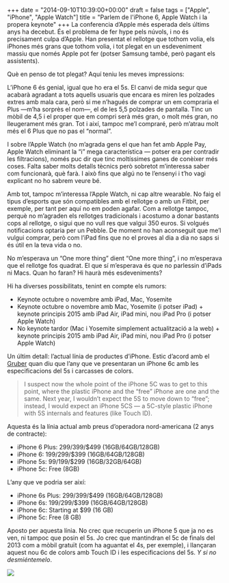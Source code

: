 +++
date = "2014-09-10T10:39:00+00:00"
draft = false
tags = ["Apple", "iPhone", "Apple Watch"]
title = "Parlem de l'iPhone 6, Apple Watch i la propera keynote"
+++
La conferencia d’Apple més esperada dels últims anys ha decebut. És el problema de fer hype pels núvols, i no és precisament culpa d’Apple. Han presentat el rellotge que tothom volia, els iPhones més grans que tothom volia, i tot plegat en un esdeveniment massiu que només Apple pot fer (potser Samsung també, però pagant els assistents).

<!-- more -->

Què en penso de tot plegat? Aquí teniu les meves impressions:

L’iPhone 6 és genial, igual que ho era el 5s. El canvi de mida segur que acabarà agradant a tots aquells usuaris que encara es miren les polzades extres amb mala cara, però si me n’hagués de comprar un em compraria el Plus —m’ha sorprès el nom—, el de les 5,5 polzades de pantalla. Tinc un mòbil de 4,5 i el proper que em compri serà més gran, o molt més gran, no lleugerament més gran. Tot i així, tampoc me’l compraré, però m’atrau molt més el 6 Plus que no pas el “normal”.

I sobre l’Apple Watch (no m’agrada gens el que han fet amb Apple Pay, Apple Watch eliminant la “i” mega característica — potser era per contradir les filtracions), només puc dir que tinc moltíssimes ganes de conèixer més coses. Falta saber molts detalls tècnics però sobretot m’interessa saber com funcionarà, què farà. I això fins que algú no te l’ensenyi i t’ho vagi explicant no ho sabrem veure bé. 

Amb tot, tampoc m’interessa l’Apple Watch, ni cap altre wearable. No faig el tipus d’esports que són compatibles amb el rellotge o amb un Fitbit, per exemple, per tant per aquí no em poden agafar. Com a rellotge tampoc, perquè no m’agraden els rellotges tradicionals i acostumo a donar bastants cops al rellotge, o sigui que no vull res que valgui 350 euros. Si volgués notificacions optaria per un Pebble. De moment no han aconseguit que me’l vulgui comprar, però com l’iPad fins que no el proves al dia a dia no saps si és útil en la teva vida o no.

No m’esperava un “One more thing” dient “One more thing”, i no m’esperava que el rellotge fos quadrat. El que sí m’esperava és que no parlessin d’iPads ni Macs. Quan ho faran? Hi haurà més esdeveniments? 

Hi ha diverses possibilitats, tenint en compte els rumors:

- Keynote octubre o novembre amb iPad, Mac, Yosemite
- Keynote octubre o novembre amb Mac, Yosemite (i potser iPad) + keynote principis 2015 amb iPad Air, iPad mini, nou iPad Pro (i potser Apple Watch)
- No keynote tardor (Mac i Yosemite simplement actualització a la web) + keynote principis 2015 amb iPad Air, iPad mini, nou iPad Pro (i potser Apple Watch)

Un últim detall: l’actual línia de productes d’iPhone. Estic d’acord amb el [Gruber](http://daringfireball.net/2014/09/prelude) quan diu que l’any que ve presentaran un iPhone 6c amb les especificacions del 5s i carcasses de colors. 

> I suspect now the whole point of the iPhone 5C was to get to this point, where the plastic iPhone and the “free” iPhone are one and the same. Next year, I wouldn’t expect the 5S to move down to “free”; instead, I would expect an iPhone 5CS — a 5C-style plastic iPhone with 5S internals and features (like Touch ID).

Aquesta és la línia actual amb preus d’operadora nord-americana (2 anys de contracte):

- iPhone 6 Plus: $299/$399/$499 (16GB/64GB/128GB)
- iPhone 6: $199/$299/$399 (16GB/64GB/128GB)
- iPhone 5s: $99/$199/$299 (16GB/32GB/64GB)
- iPhone 5c: Free (8GB)

L’any que ve podria ser així:

- iPhone 6s Plus: $299/$399/$499 (16GB/64GB/128GB)
- iPhone 6s: $199/$299/$399 (16GB/64GB/128GB)
- iPhone 6c: Starting at $99 (16 GB)
- iPhone 5c: Free (8 GB)

Aposto per aquesta línia. No crec que recuperin un iPhone 5 que ja no es ven, ni tampoc que posin el 5s. Jo crec que mantindran el 5c de finals del 2013 com a mòbil gratuït (com ha aguantat el 4s, per exemple), i llançaran aquest nou 6c de colors amb Touch ID i les especificacions del 5s. *Y si no desmiéntemelo*.

<img id="splash" src="http://31.media.tumblr.com/47a5437635d0e0d6210ee2efab98fbb2/tumblr_nbolj5dJjN1s5y0tao1_1280.png"/>